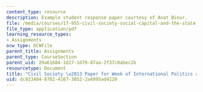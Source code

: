 ```yaml
---
content_type: resource
description: Example student response paper courtesy of Anat Binur.
file: /media/courses/17-955-civil-society-social-capital-and-the-state-in-comparative-perspective-fall-2004/dc9234048702416730522a4995ad4120_anat_binur.pdf
file_type: application/pdf
learning_resource_types:
- Assignments
ocw_type: OCWFile
parent_title: Assignments
parent_type: CourseSection
parent_uid: 29a61684-1d27-1d79-87aa-2f37c0abec2b
resourcetype: Document
title: "Civil Society \u2013 Paper for Week of International Politics and Globalization"
uid: dc923404-8702-4167-3052-2a4995ad4120
---
```


